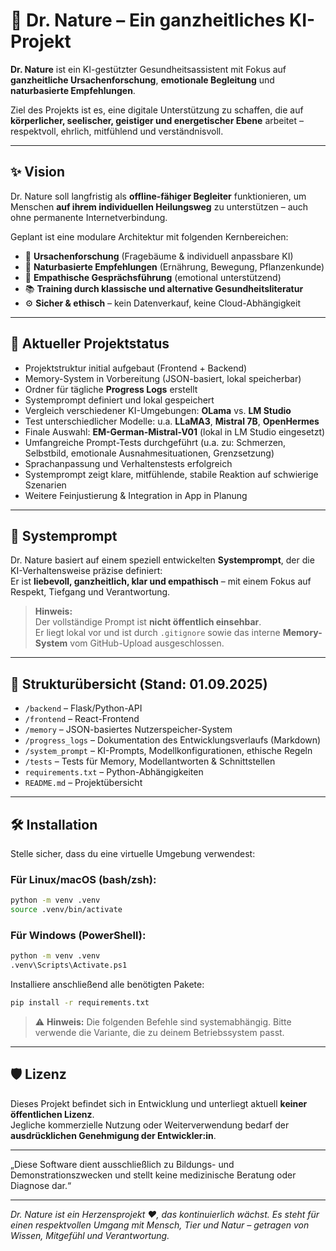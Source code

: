 # 🌿 Dr. Nature – Ein ganzheitliches KI-Projekt

**Dr. Nature** ist ein KI-gestützter Gesundheitsassistent mit Fokus auf **ganzheitliche Ursachenforschung**, **emotionale Begleitung** und **naturbasierte Empfehlungen**.

Ziel des Projekts ist es, eine digitale Unterstützung zu schaffen, die auf **körperlicher, seelischer, geistiger und energetischer Ebene** arbeitet – respektvoll, ehrlich, mitfühlend und verständnisvoll.

---

## ✨ Vision

Dr. Nature soll langfristig als **offline-fähiger Begleiter** funktionieren, um Menschen **auf ihrem individuellen Heilungsweg** zu unterstützen – auch ohne permanente Internetverbindung.

Geplant ist eine modulare Architektur mit folgenden Kernbereichen:

- 🧠 **Ursachenforschung** (Fragebäume & individuell anpassbare KI)
- 🌱 **Naturbasierte Empfehlungen** (Ernährung, Bewegung, Pflanzenkunde)
- 💬 **Empathische Gesprächsführung** (emotional unterstützend)
- 📚 **Training durch klassische und alternative Gesundheitsliteratur**
- ⚙️ **Sicher & ethisch** – kein Datenverkauf, keine Cloud-Abhängigkeit

---

## 🔧 Aktueller Projektstatus

- Projektstruktur initial aufgebaut (Frontend + Backend)
- Memory-System in Vorbereitung (JSON-basiert, lokal speicherbar)
- Ordner für tägliche **Progress Logs** erstellt
- Systemprompt definiert und lokal gespeichert
- Vergleich verschiedener KI-Umgebungen: **OLama** vs. **LM Studio**
- Test unterschiedlicher Modelle: u.a. **LLaMA3**, **Mistral 7B**, **OpenHermes**
- Finale Auswahl: **EM-German-Mistral-V01** (lokal in LM Studio eingesetzt)
- Umfangreiche Prompt-Tests durchgeführt (u.a. zu: Schmerzen, Selbstbild, emotionale Ausnahmesituationen, Grenzsetzung)
- Sprachanpassung und Verhaltenstests erfolgreich
- Systemprompt zeigt klare, mitfühlende, stabile Reaktion auf schwierige Szenarien
- Weitere Feinjustierung & Integration in App in Planung

---

## 🧠 Systemprompt

Dr. Nature basiert auf einem speziell entwickelten **Systemprompt**, der die KI-Verhaltensweise präzise definiert:  
Er ist **liebevoll, ganzheitlich, klar und empathisch** – mit einem Fokus auf Respekt, Tiefgang und Verantwortung.

> **Hinweis:**  
> Der vollständige Prompt ist **nicht öffentlich einsehbar**.  
> Er liegt lokal vor und ist durch `.gitignore` sowie das interne **Memory-System** vom GitHub-Upload ausgeschlossen.

---

## 📁 Strukturübersicht (Stand: 01.09.2025)

- `/backend` – Flask/Python-API
- `/frontend` – React-Frontend
- `/memory` – JSON-basiertes Nutzerspeicher-System
- `/progress_logs` – Dokumentation des Entwicklungsverlaufs (Markdown)
- `/system_prompt` – KI-Prompts, Modellkonfigurationen, ethische Regeln
- `/tests` – Tests für Memory, Modellantworten & Schnittstellen
- `requirements.txt` – Python-Abhängigkeiten
- `README.md` – Projektübersicht

---

## 🛠️ Installation

Stelle sicher, dass du eine virtuelle Umgebung verwendest:

### Für Linux/macOS (bash/zsh):
```bash
python -m venv .venv
source .venv/bin/activate
```
### Für Windows (PowerShell):
```bash
python -m venv .venv
.venv\Scripts\Activate.ps1
```
Installiere anschließend alle benötigten Pakete:
```bash
pip install -r requirements.txt
```
> ⚠️ **Hinweis:** Die folgenden Befehle sind systemabhängig. Bitte verwende die Variante, die zu deinem Betriebssystem passt.
---

## 🛡️ Lizenz

Dieses Projekt befindet sich in Entwicklung und unterliegt aktuell **keiner öffentlichen Lizenz**.  
Jegliche kommerzielle Nutzung oder Weiterverwendung bedarf der **ausdrücklichen Genehmigung der Entwickler:in**.

---

„Diese Software dient ausschließlich zu Bildungs- und Demonstrationszwecken und stellt keine medizinische Beratung oder Diagnose dar.“

---

*Dr. Nature ist ein Herzensprojekt ❤️, das kontinuierlich wächst. Es steht für einen respektvollen Umgang mit Mensch, Tier und Natur – getragen von Wissen, Mitgefühl und Verantwortung.*
